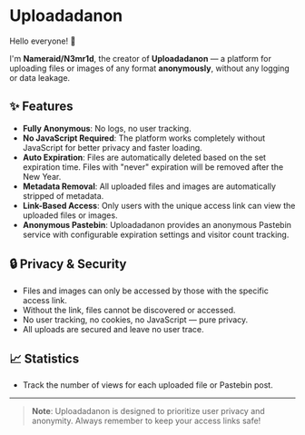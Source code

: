 # Uploadadanon

Hello everyone! 👋

I'm **Nameraid/N3mr1d**, the creator of **Uploadadanon** — a platform for uploading files or images of any format **anonymously**, without any logging or data leakage.

## ✨ Features

- **Fully Anonymous**: No logs, no user tracking.
- **No JavaScript Required**: The platform works completely without JavaScript for better privacy and faster loading.
- **Auto Expiration**: Files are automatically deleted based on the set expiration time. Files with "never" expiration will be removed after the New Year.
- **Metadata Removal**: All uploaded files and images are automatically stripped of metadata.
- **Link-Based Access**: Only users with the unique access link can view the uploaded files or images.
- **Anonymous Pastebin**: Uploadadanon provides an anonymous Pastebin service with configurable expiration settings and visitor count tracking.

## 🔒 Privacy & Security

- Files and images can only be accessed by those with the specific access link.
- Without the link, files cannot be discovered or accessed.
- No user tracking, no cookies, no JavaScript — pure privacy.
- All uploads are secured and leave no user trace.

## 📈 Statistics

- Track the number of views for each uploaded file or Pastebin post.

---

> **Note**: Uploadadanon is designed to prioritize user privacy and anonymity. Always remember to keep your access links safe!

